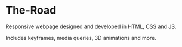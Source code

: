 # The-Road
Responsive webpage designed and developed in HTML, CSS and JS.

Includes keyframes, media queries, 3D animations and more.
